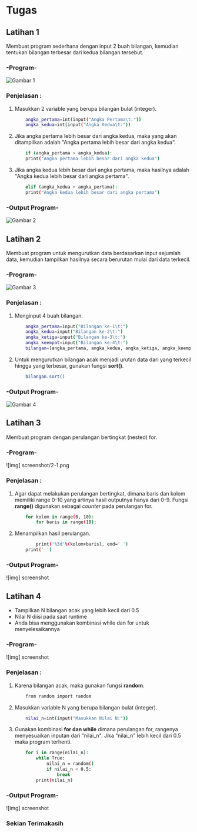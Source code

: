 # Tugas

<h2>Latihan 1</h2>

Membuat program sederhana dengan input 2 buah bilangan, kemudian tentukan bilangan terbesar dari kedua bilangan tersebut.

<h3>-Program-</h3>

![Gambar 1](screenshot/1.png)

<h3>Penjelasan :</h3>

1. Masukkan 2 variable yang berupa bilangan bulat (integer).

    ```bash
        angka_pertama=int(input("Angka Pertama\t:"))
        angka_kedua=int(input("Angka Kedua\t:"))
    ```
2. Jika angka pertama lebih besar dari angka kedua, maka yang akan ditampilkan adalah "Angka pertama lebih besar dari angka kedua".

    ```bash
        if (angka_pertama > angka_kedua):
        print("Angka pertama lebih besar dari angka kedua")
    ```
3. Jika angka kedua lebih besar dari angka pertama, maka hasilnya adalah "Angka kedua lebih besar dari angka pertama".

    ```bash
        elif (angka_kedua > angka_pertama):
        print("Angka kedua lebih besar dari angka pertama")
    ```

<h3>-Output Program-</h3>

![Gambar 2](screenshot/2.png)

<h2>Latihan 2</h2>

Membuat program untuk mengurutkan data berdasarkan input sejumlah data, kemudian tampilkan hasilnya secara berurutan mulai dari data terkecil.

<h3>-Program-</h3>

![Gambar 3](screenshot/1-1.png)

<h3>Penjelasan :</h3>

1. Menginput 4 buah bilangan.

    ```bash
        angka_pertama=input("Bilangan ke-1\t:")
        angka_kedua=input("Bilangan ke-2\t:")
        angka_ketiga=input("Bilangan ke-3\t:")
        angka_keempat=input("Bilangan ke-4\t:")
        bilangan=[angka_pertama, angka_kedua, angka_ketiga, angka_keempat]
    ```
2. Untuk mengurutkan bilangan acak menjadi urutan data dari yang terkecil hingga yang terbesar, gunakan fungsi <b>sort()</b>.

    ```bash
        bilangan.sort()
    ```

<h3>-Output Program-</h3>

![Gambar 4](screenshot/1-2.png)

<h2>Latihan 3</h2>

Membuat program dengan perulangan bertingkat (nested) for.

<h3>-Program-</h3>

![img] screenshot/2-1.png

<h3>Penjelasan :</h3>

1. Agar dapat melakukan perulangan bertingkat, dimana baris dan kolom memiliki range 0-10 yang artinya hasil outputnya hanya dari 0-9. Fungsi <b>range()</b> digunakan sebagai <i>counter</i> pada perulangan for.

    ```bash
        for kolom in range(0, 10):
            for baris in range(10):
    ```
2. Menampilkan hasil perulangan.

    ```bash
            print('%3d'%(kolom+baris), end=' ')
        print(' ')
    ```
<h3>-Output Program-</h3>

![img] screenshot

<h2>Latihan 4</h2>

<ul type='disc'>
    <li>Tampilkan N bilangan acak yang lebih kecil dari 0.5</li>
    <li>Nilai N diisi pada saat runtime</li>
    <li>Anda bisa menggunakan kombinasi while dan for untuk menyelesaikannya</li>
</ul>

<h3>-Program-</h3>

![img] screenshot

<h3>Penjelasan :</h3>

1. Karena bilangan acak, maka gunakan fungsi <b>random</b>.
    
    ```bash
        from random import random
    ```
2. Masukkan variable N yang berupa bilangan bulat (integer).

    ```bash
        nilai_n=int(input("Masukkan Nilai N:"))
    ```
3. Gunakan kombinasi <b>for dan while</b> dimana perulangan for, rangenya menyesuaikan inputan dari "nilai_n". Jika "nilai_n" lebih kecil dari 0.5 maka program terhenti.

    ```bash
        for i in range(nilai_n):
            while True:
                nilai_n = random()
                if nilai_n < 0.5:
                    break
            print(nilai_n)
    ```
<h3>-Output Program-</h3>

![img] screenshot

<h3>Sekian Terimakasih</h3>